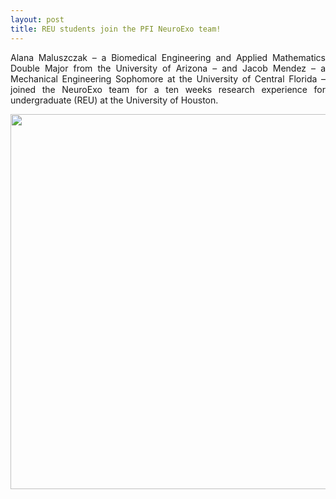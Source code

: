 ```yaml
---
layout: post
title: REU students join the PFI NeuroExo team!
---
```


<p align="justify"> Alana Maluszczak – a Biomedical Engineering and Applied Mathematics Double Major from the University of Arizona – and Jacob Mendez – a Mechanical Engineering Sophomore at the University of Central Florida – joined the NeuroExo team for a ten weeks research experience for undergraduate (REU) at the University of Houston. </p>

<div style="text-align:center"><img src="/photos/Jacob_Alana.jpg" width="600" /></div>

